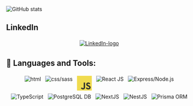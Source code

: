 

![GitHub stats](https://github-readme-stats.vercel.app/api?username=ivankraev&show_icons=true&theme=tokyonight)

## LinkedIn
<p align="center">
<a href="https://www.linkedin.com/in/ivan-kraev-404b5921a/" target="_blank" rel="noopener noreferrer"> <img src="https://upload.wikimedia.org/wikipedia/commons/thumb/e/e9/Linkedin_icon.svg/1024px-Linkedin_icon.svg.png" alt="LinkedIn-logo" height="40" style="vertical-align:center; margin:4px"></a>
  </p>

## 🧰 Languages and Tools:
<p align="center">
<img src="https://upload.wikimedia.org/wikipedia/commons/thumb/6/61/HTML5_logo_and_wordmark.svg/2048px-HTML5_logo_and_wordmark.svg.png" alt="html" height="40" style="vertical-align:top; margin:4px">
<img src="https://boffincoders.com/wp-content/uploads/2021/05/convert-css-to-sass-or-scss-expeditiously.jpg" alt="css/sass" height="40" style="vertical-align:top; margin:4px">
<img src="https://raw.githubusercontent.com/github/explore/80688e429a7d4ef2fca1e82350fe8e3517d3494d/topics/javascript/javascript.png" alt="Javascript" height="40" style="vertical-align:top; margin:4px">
<img src="https://upload.wikimedia.org/wikipedia/commons/thumb/a/a7/React-icon.svg/1280px-React-icon.svg.png" alt="React JS" height="40" style="vertical-align:top; margin:4px">
<img src="https://miro.medium.com/max/1051/1*q9myzo5Au8OfsaSrCodNmw.png" alt="Express/Node.js" height="40" style="vertical-align:top; margin:4px">
<img src="https://upload.wikimedia.org/wikipedia/commons/thumb/4/4c/Typescript_logo_2020.svg/1024px-Typescript_logo_2020.svg.png" alt="TypeScript" height="40" style="vertical-align:top; margin:4px">
<img src="https://s3.eu-central-1.wasabisys.com/kirelos/wp-content/uploads/2020/07/06051208/install-postgresql-13-on-centos-8-rhel-8.png" alt="PostgreSQL DB" height="40" style="vertical-align:top; margin:4px">
<img src="https://reffect.co.jp/wp-content/uploads/2020/09/next_js_basic.png" alt="NextJS" height="40" style="vertical-align:top; margin:4px">
<img src="https://camo.githubusercontent.com/c704e8013883cc3a04c7657e656fe30be5b188145d759a6aaff441658c5ffae0/68747470733a2f2f6e6573746a732e636f6d2f696d672f6c6f676f5f746578742e737667" alt="NestJS" height="40" style="vertical-align:top; margin:4px">
<img src="https://tsed.io/prisma-2.svg" alt="Prisma ORM" height="40" style="vertical-align:top; margin:4px">
